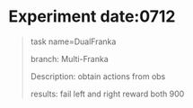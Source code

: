 # Experiment date:0712
> task name=DualFranka
> 
>
> branch: Multi-Franka
> 
> Description: obtain actions from obs
> 
> results: fail left and right reward both 900
	
